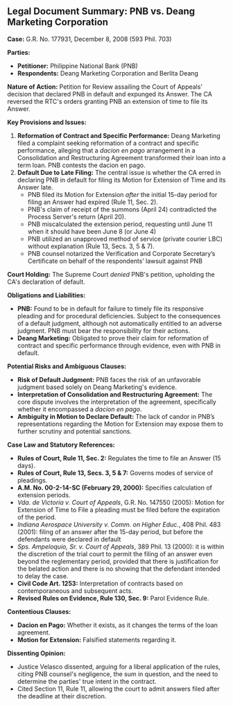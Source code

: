## Legal Document Summary: PNB vs. Deang Marketing Corporation

**Case:** G.R. No. 177931, December 8, 2008 (593 Phil. 703)

**Parties:**

*   **Petitioner:** Philippine National Bank (PNB)
*   **Respondents:** Deang Marketing Corporation and Berlita Deang

**Nature of Action:** Petition for Review assailing the Court of Appeals' decision that declared PNB in default and expunged its Answer. The CA reversed the RTC's orders granting PNB an extension of time to file its Answer.

**Key Provisions and Issues:**

1.  **Reformation of Contract and Specific Performance:** Deang Marketing filed a complaint seeking reformation of a contract and specific performance, alleging that a *dacion en pago* arrangement in a Consolidation and Restructuring Agreement transformed their loan into a term loan. PNB contests the dacion en pago.
2.  **Default Due to Late Filing:** The central issue is whether the CA erred in declaring PNB in default for filing its Motion for Extension of Time and its Answer late.
    *   PNB filed its Motion for Extension *after* the initial 15-day period for filing an Answer had expired (Rule 11, Sec. 2).
    *   PNB's claim of receipt of the summons (April 24) contradicted the Process Server's return (April 20).
    *   PNB miscalculated the extension period, requesting until June 11 when it should have been June 8 (or June 4)
    *   PNB utilized an unapproved method of service (private courier LBC) without explanation (Rule 13, Secs. 3, 5 & 7).
    *   PNB counsel notarized the Verification and Corporate Secretary’s Certificate on behalf of the respondents’ lawsuit against PNB

**Court Holding:** The Supreme Court *denied* PNB's petition, upholding the CA's declaration of default.

**Obligations and Liabilities:**

*   **PNB:** Found to be in default for failure to timely file its responsive pleading and for procedural deficiencies. Subject to the consequences of a default judgment, although not automatically entitled to an adverse judgment. PNB must bear the responsibility for their actions.
*   **Deang Marketing:** Obligated to prove their claim for reformation of contract and specific performance through evidence, even with PNB in default.

**Potential Risks and Ambiguous Clauses:**

*   **Risk of Default Judgment:** PNB faces the risk of an unfavorable judgment based solely on Deang Marketing's evidence.
*   **Interpretation of Consolidation and Restructuring Agreement:** The core dispute involves the interpretation of the agreement, specifically whether it encompassed a *dacion en pago*.
*   **Ambiguity in Motion to Declare Default:** The lack of candor in PNB’s representations regarding the Motion for Extension may expose them to further scrutiny and potential sanctions.

**Case Law and Statutory References:**

*   **Rules of Court, Rule 11, Sec. 2:** Regulates the time to file an Answer (15 days).
*   **Rules of Court, Rule 13, Secs. 3, 5 & 7:** Governs modes of service of pleadings.
*   **A.M. No. 00-2-14-SC (February 29, 2000):** Specifies calculation of extension periods.
*   *Vda. de Victoria v. Court of Appeals*, G.R. No. 147550 (2005): Motion for Extension of Time to File a pleading must be filed before the expiration of the period.
*   *Indiana Aerospace University v. Comm. on Higher Educ.*, 408 Phil. 483 (2001): filing of an answer after the 15-day period, but before the defendants were declared in default
*   *Sps. Ampeloquio, Sr. v. Court of Appeals*, 389 Phil. 13 (2000): it is within the discretion of the trial court to permit the filing of an answer even beyond the reglementary period, provided that there is justification for the belated action and there is no showing that the defendant intended to delay the case.
*   **Civil Code Art. 1253:** Interpretation of contracts based on contemporaneous and subsequent acts.
*   **Revised Rules on Evidence, Rule 130, Sec. 9:** Parol Evidence Rule.

**Contentious Clauses:**

*   **Dacion en Pago:** Whether it exists, as it changes the terms of the loan agreement.
*   **Motion for Extension:** Falsified statements regarding it.

**Dissenting Opinion:**

*   Justice Velasco dissented, arguing for a liberal application of the rules, citing PNB counsel's negligence, the sum in question, and the need to determine the parties' true intent in the contract.
*   Cited Section 11, Rule 11, allowing the court to admit answers filed after the deadline at their discretion.
